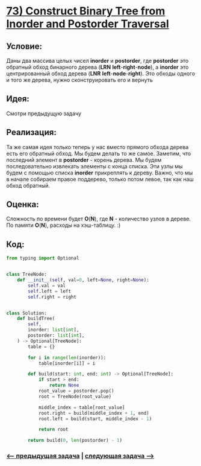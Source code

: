 # [**73) Construct Binary Tree from Inorder and Postorder Traversal**](https://leetcode.com/problems/construct-binary-tree-from-inorder-and-postorder-traversal/description/)

## **Условие:**

Даны два массива целых чисел **inorder** и **postorder**, где **postorder** это обратный обход бинарного дерева (**LRN** **left**-**right**-**node**), а **inorder** это центрированный обход дерева (**LNR** **left**-**node**-**right**). Это обходы одного и того же дерева, нужно сконструировать его и вернуть

## **Идея:**

Смотри предыдущую задачу

## **Реализация:**

Та же самая идея только теперь у нас вместо прямого обхода дерева есть его обратный обход. Мы будем делать то же самое. Заметим, что последний элемент в **postorder** - корень дерева. Мы будем последовательно извлекать элементы с конца списка. Эти узлы мы будем с помощью списка **inorder** прикреплять к дереву. Важно, что мы в начале собираем правое поддерево, только потом левое, так как наш обход обратный.



## **Оценка:**

Сложность по времени будет **O**(**N**), где **N** - количество узлов в дереве. По памяти **O**(**N**), расходы на хэш-таблицу. :)

## Код:
```python
from typing import Optional


class TreeNode:
    def __init__(self, val=0, left=None, right=None):
        self.val = val
        self.left = left
        self.right = right


class Solution:
    def buildTree(
        self,
        inorder: list[int],
        postorder: list[int],
    ) -> Optional[TreeNode]:
        table = {}

        for i in range(len(inorder)):
            table[inorder[i]] = i

        def build(start: int, end: int) -> Optional[TreeNode]:
            if start > end:
                return None
            root_value = postorder.pop()
            root = TreeNode(root_value)

            middle_index = table[root_value]
            root.right = build(middle_index + 1, end)
            root.left = build(start, middle_index - 1)

            return root

        return build(0, len(postorder) - 1)

```

### [<-- предыдущая задача](https://github.com/TAskMAster339/PythonAlgorithms/tree/main/72.Construct%20Binary%20Tree%20from%20Preorder%20and%20Inorder%20Traversal) | [следующая задача -->](https://github.com/TAskMAster339/PythonAlgorithms/tree/main/74.Populating%20Next%20Right%20Pointers%20in%20Each%20Node%20II)
